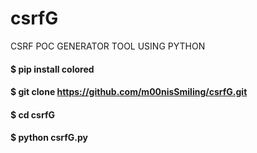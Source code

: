 # csrfG
CSRF POC GENERATOR TOOL USING PYTHON
#### $ pip install colored 
#### $ git clone https://github.com/m00nisSmiling/csrfG.git
#### $ cd csrfG 
#### $ python csrfG.py 
